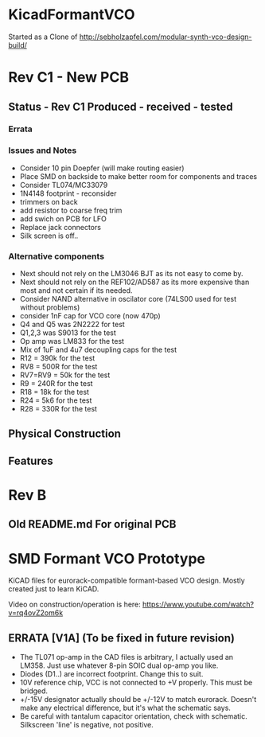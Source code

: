 # KicadFormantVCO
Started as a Clone of http://sebholzapfel.com/modular-synth-vco-design-build/

# Rev C1 - New PCB


## Status - Rev C1 Produced - received - tested
### Errata

### Issues and Notes
 - Consider 10 pin Doepfer (will make routing easier)
 - Place SMD on backside to make better room for components and traces
 - Consider TL074/MC33079
 - 1N4148 footprint - reconsider
 - trimmers on back
 - add resistor to coarse freq trim
 - add swich on PCB for LFO
 - Replace jack connectors 
 - Silk screen is off..
### Alternative components
 - Next should not rely on the LM3046 BJT as its not easy to come by.
 - Next should not rely on the REF102/AD587 as its more expensive than most and not certain if its needed.
 - Consider NAND alternative in oscilator core (74LS00 used for test without problems)
 - consider 1nF cap for VCO core (now 470p)
 - Q4 and Q5 was 2N2222 for test
 - Q1,2,3 was S9013 for the test
 - Op amp was LM833 for the test
 - Mix of 1uF and 4u7 decoupling caps for the test
 - R12 = 390k for the test
 - RV8 = 500R for the test
 - RV7=RV9 = 50k for the test
 - R9 = 240R for the test
 - R18 = 18k for the test
 - R24 = 5k6 for the test
 - R28 = 330R for the test
 
## Physical Construction

## Features


# Rev B
## Old README.md For original PCB
# SMD Formant VCO Prototype
KiCAD files for eurorack-compatible formant-based VCO design. Mostly created just to learn KiCAD.

Video on construction/operation is here: https://www.youtube.com/watch?v=rq4ovZ2om6k

## ERRATA [V1A] (To be fixed in future revision)
- The TL071 op-amp in the CAD files is arbitrary, I actually used an LM358. Just use whatever 8-pin SOIC dual op-amp you like.
- Diodes (D1..) are incorrect footprint. Change this to suit.
- 10V reference chip, VCC is not connected to +V properly. This must be bridged.
- +/-15V designator actually should be +/-12V to match eurorack. Doesn't make any electrical difference, but it's what the schematic says.
- Be careful with tantalum capacitor orientation, check with schematic. Silkscreen 'line' is negative, not positive.
